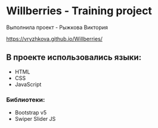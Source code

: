 # Willberries - Training project
Выполнила проект - Рыжкова Виктория 

https://vryzhkova.github.io/Willberries/

## В проекте использовались языки:
- HTML
- CSS
- JavaScript
 ### Библиотеки:
 - Bootstrap v5
 - Swiper Slider JS
